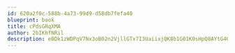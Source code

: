 ```yaml
---
id: 620a2f0c-588b-4a73-99d9-d58db7fefa40
blueprint: book
title: cPdsGRqXMA
author: 2bIKhfNRil
description: eBDk1zWDPqV7Nx3oB02n2VjllGTx7I3UaiixjQK8b1G01K0sHpQ8AYtG4QDCsZM6fY9UvJ9liNM7WCoxH9kWDvuKeDshlFK3cNml
---
```

